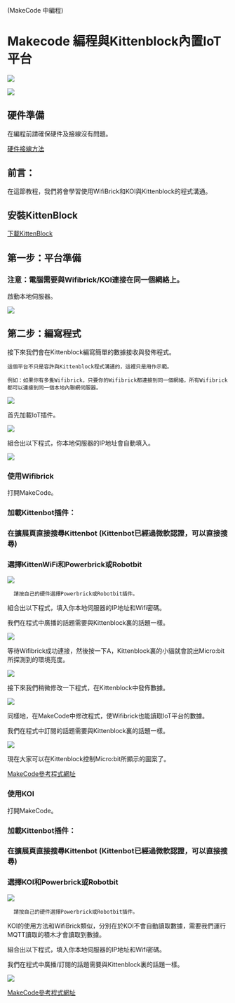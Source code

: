 (MakeCode 中編程)

# Makecode 編程與Kittenblock內置IoT平台

![](../../functional_module/PWmodules/images/mcbanner.png)

![](../../functional_module/PWmodules/images/kbbanner.png)

## 硬件準備

在編程前請確保硬件及接線沒有問題。

[硬件接線方法](../wifibrick/Wifibrick_intro.md#id5)

## 前言：

在這節教程，我們將會學習使用WifiBrick和KOI與Kittenblock的程式溝通。

## 安裝KittenBlock

[下載KittenBlock](../../KittenBlock/kittenblockGreen.md)

## 第一步：平台準備

### 注意：電腦需要與Wifibrick/KOI連接在同一個網絡上。

啟動本地伺服器。

![](./iotimage/kb4.png)

## 第二步：編寫程式

接下來我們會在Kittenblock編寫簡單的數據接收與發佈程式。

    這個平台不只是容許與Kittenblock程式溝通的，這裡只是用作示範。
    
    例如：如果你有多隻Wifibrick，只要你的Wifibrick都連接到同一個網絡，所有Wifibrick都可以連接到同一個本地內聯網伺服器。

![](./iotimage/kb1.png)

首先加載IoT插件。

![](./iotimage/kb5.png)

組合出以下程式，你本地伺服器的IP地址會自動填入。

![](./iotimage/kb6.png)

### 使用Wifibrick

打開MakeCode。

### 加載Kittenbot插件：

### 在擴展頁直接搜尋Kittenbot (Kittenbot已經過微軟認證，可以直接搜尋)

### 選擇KittenWiFi和Powerbrick或Robotbit

![](./iotimage/wifi_search.png)

      請按自己的硬件選擇Powerbrick或Robotbit插件。

組合出以下程式，填入你本地伺服器的IP地址和Wifi密碼。

我們在程式中廣播的話題需要與Kittenblock裏的話題一樣。

![](./iotimage/kb7.png)

等待Wifibrick成功連接，然後按一下A，Kittenblock裏的小貓就會說出Micro:bit所探測到的環境亮度。

![](./iotimage/kb8.png)

接下來我們稍微修改一下程式，在Kittenblock中發佈數據。

![](./iotimage/kb9.png)

同樣地，在MakeCode中修改程式，使Wifibrick也能讀取IoT平台的數據。

我們在程式中訂閱的話題需要與Kittenblock裏的話題一樣。

![](./iotimage/kb10.png)

現在大家可以在Kittenblock控制Micro:bit所顯示的圖案了。

[MakeCode參考程式網址](https://makecode.microbit.org/_bi118xfRj5im)

### 使用KOI

打開MakeCode。

### 加載Kittenbot插件：

### 在擴展頁直接搜尋Kittenbot (Kittenbot已經過微軟認證，可以直接搜尋)

### 選擇KOI和Powerbrick或Robotbit

![](./iotimage/wifi_search.png)

      請按自己的硬件選擇Powerbrick或Robotbit插件。

KOI的使用方法和WifiBrick類似，分別在於KOI不會自動讀取數據，需要我們運行MQTT讀取的積木才會讀取到數據。

組合出以下程式，填入你本地伺服器的IP地址和Wifi密碼。

我們在程式中廣播/訂閱的話題需要與Kittenblock裏的話題一樣。

![](./iotimage/kb11.png)

[MakeCode參考程式網址](https://makecode.microbit.org/_3VA7DbDhj254)